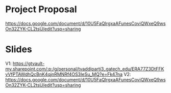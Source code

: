# Project Proposal
https://docs.google.com/document/d/10U5FaQIrgxaAFunesCoviQWxeQ9wsOn32ZYK-CL2tsU/edit?usp=sharing

# Slides
V1: https://gtvault-my.sharepoint.com/:p:/g/personal/tvaddiparti3_gatech_edu/ERA77Z3DtFFKvVfPTAWdhQcBnK4qjnRMNRf4OS3IeSu_MQ?e=Fk47na
V2: https://docs.google.com/document/d/10U5FaQIrgxaAFunesCoviQWxeQ9wsOn32ZYK-CL2tsU/edit?usp=sharing